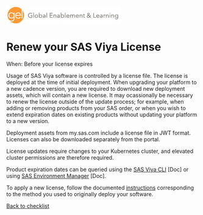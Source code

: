 ![Global Enablement & Learning](/img/gel_banner_logo_tech-partners.jpg)

# Renew your SAS Viya License

<!--
SortString: 0460
Description: Obtain and apply a new SAS Viya platform license before your existing license expires
Tags: Regular,Legacy,Done
Topic: Kubernetes & IT Admin
Essential: -
Authors: Ajmal Farzam
Frequency: Annually
-->
When: Before your license expires

Usage of SAS Viya software is controlled by a license file. The license is deployed at the time of initial deployment. When upgrading your platform to a new cadence version, you are required to download new deployment assets, which will contain a new license. It may ocassionally be necessary to renew the license outside of the update process; for example, when adding or removing products from your SAS order, or when you wish to extend expiration dates on existing products without updating your platform to a new version.

Deployment assets from my.sas.com include a license file in JWT format. Licenses can also be downloaded separately from the portal.

License updates require changes to your Kubernetes cluster, and elevated cluster permissions are therefore required.

Product expiration dates can be queried using the [SAS Viya CLI](https://documentation.sas.com/doc/en/sasadmincdc/default/callicense/p1xwu0rnjoktmon1f8zukzv1n7f6.htm?fromDefault=) [Doc] or using [SAS Environment Manager](https://documentation.sas.com/doc/en/sasadmincdc/default/evfun/p0lrqikrv31620n1eo3wzh4ydajk.htm) [Doc].

To apply a new license, follow the documented [instructions](https://documentation.sas.com/doc/en/sasadmincdc/default/callicense/n14rkqa3cycmd0n1ub50k47x7lbb.htm) corresponding to the method you used to originally deploy your software.

[Back to checklist](../checklist.md)